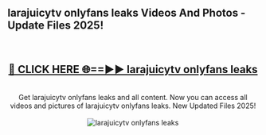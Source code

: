 <h2>larajuicytv onlyfans leaks Videos And Photos - Update Files 2025!</h2>
<br>
<div align="center">
<h2><a href="https://linkcuts.com/hfmhzwbr" rel="nofollow">🔴 CLICK HERE 🌐==►► larajuicytv onlyfans leaks</a></h2>
<br>
Get larajuicytv onlyfans leaks and all content. Now you can access all videos and pictures of larajuicytv onlyfans leaks. New Updated Files 2025!
<br>
<br>
<a href="https://linkcuts.com/hfmhzwbr" rel="nofollow" data-target="animated-image.originalLink"><img src="https://i.ibb.co.com/WyWwxjT/player-gif2.gif" alt="larajuicytv onlyfans leaks" style="max-width: 100%; display: inline-block;" data-target="animated-image.originalImage"></a>
</div>
<br>